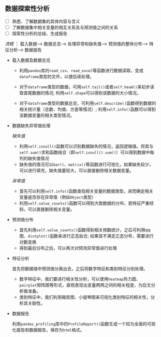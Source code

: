 ## 数据探索性分析

- [ ] 熟悉、了解数据集的具体内容与含义
- [ ] 了解数据集中相关变量的相互关系及与预测值之间的关系
- [ ] 探索性分析的总结、生成报告

*流程* ： 载入数据--> 数据总览--> 处理异常和缺失值--> 预测值的整体分布--> 特征分析--> 数据报告



- 载入数据及数据总览

	- 利用`pandas`库的`read_csv`、`read_excel`等函数进行数据读取，变成`dataframe`类型的文件，以便后续处理。

	- 对于`dataframe`类型的数据，可用`self.tail()`或者`self.head()`来初步读取首尾数据的情况; 利用`self.shape`可以得到该数据的大小情况。
	- 对于`dataframe`类型的数据总览，可利用`self.describe()`函数得到数据的相关统计量（总数、均值、方差等情况）; 利用`self.info()`函数可以得到该数据变量的相关类型情况。

- 数据缺失异常值处理

	*缺失值*

	- 利用`self.isnull()`函数可以识别数据缺失的情况，返回逻辑值。将其与`self.sum()`求和函数结合（即`self.isnull().sum()`）可以得到数据中每列的缺失值情况
	- 缺失值的情况可以`bar()`、`matrix()`等函数进行可视化，如果缺失较少，可以进行填充，缺失值量较大，可以直接删除相关数据变量。

	*异常值*

	- 首先可以利用`self.info()`函数查找相关变量的数据类型，进而确定相关变量是否存在异常值（例如`Object`类型）
	- 利用`self.value_counts()`函数可以得到大致数据的分布，若特征严重倾斜，可以直接删除相关变量。

- 预测值分布

	- 首先利用`self.value_counts()`函数得到相关频数统计，之后可利用qq图、`distplot()`函数来进行正态拟合; 如果其不满足正态分布，需要进行对数变换
	- 得到最后分布之后，可以再次对预测异常值进行处理

- 特征分析

	首先将数据值中预测值分离出去，之后将数字特征和类别特征分别处理。

	- 数字特征中，我们要进行相关性分析，可以使用`heatmap`热力图、`pairplot`矩阵图等形式，直观表现出变量两两之间的相关程度，为后文分析做准备。
	- 类别特征中，我们利用箱型图、小提琴图来可视化类别特征的相关性，分析其关联性。

- 数据报告

	利用`pandas_profiling`库中的`ProfileReport()`函数生成一个较为全面的可视化报告和数据报告，保存为`html`格式。

